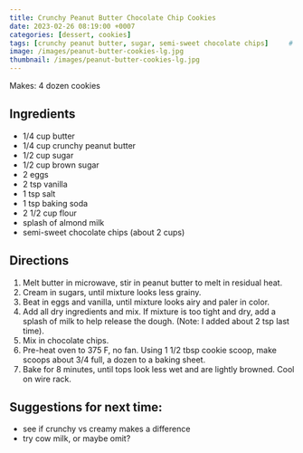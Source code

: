 ```yaml
---
title: Crunchy Peanut Butter Chocolate Chip Cookies
date: 2023-02-26 08:19:00 +0007
categories: [dessert, cookies]
tags: [crunchy peanut butter, sugar, semi-sweet chocolate chips]     # TAG names should always be lowercase
image: /images/peanut-butter-cookies-lg.jpg
thumbnail: /images/peanut-butter-cookies-lg.jpg
---
```


Makes: 4 dozen cookies

## Ingredients

* 1/4 cup butter
* 1/4 cup crunchy peanut butter
* 1/2 cup sugar
* 1/2 cup brown sugar
* 2 eggs
* 2 tsp vanilla
* 1 tsp salt
* 1 tsp baking soda
* 2 1/2 cup flour
* splash of almond milk
* semi-sweet chocolate chips (about 2 cups)

## Directions

1. Melt butter in microwave, stir in peanut butter to melt in residual heat.
2. Cream in sugars, until mixture looks less grainy.
3. Beat in eggs and vanilla, until mixture looks airy and paler in color.
4. Add all dry ingredients and mix. If mixture is too tight and dry, add a splash of milk to help release the dough. (Note: I added about 2 tsp last time).
5. Mix in chocolate chips.
6. Pre-heat oven to 375 F, no fan. Using 1 1/2 tbsp cookie scoop, make scoops about 3/4 full, a dozen to a baking sheet.
7. Bake for 8 minutes, until tops look less wet and are lightly browned. Cool on wire rack.



## Suggestions for next time:
* see if crunchy vs creamy makes a difference
* try cow milk, or maybe omit?
